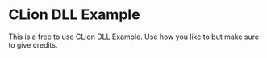 # CLion DLL Example

This is a free to use CLion DLL Example. Use how you like to but make sure to give credits.